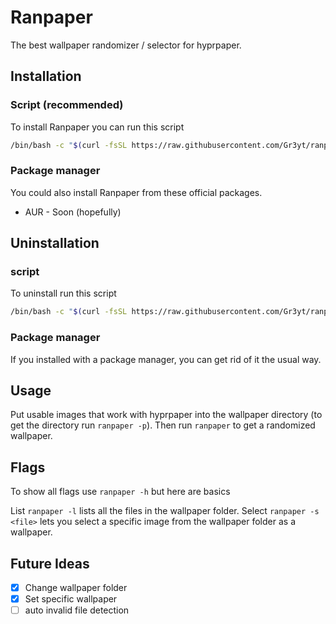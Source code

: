 # Ranpaper
The best wallpaper randomizer / selector for hyprpaper.

## Installation 

### Script (recommended)

To install Ranpaper you can run this script 
```bash
/bin/bash -c "$(curl -fsSL https://raw.githubusercontent.com/Gr3yt/ranpaper/main/install.sh)"
```
### Package manager 

You could also install Ranpaper from these official packages.

- AUR - Soon (hopefully)

## Uninstallation

### script

To uninstall run this script

```bash
/bin/bash -c "$(curl -fsSL https://raw.githubusercontent.com/Gr3yt/ranpaper/main/uninstall.sh)"
```

### Package manager

If you installed with a package manager, you can get rid of it the usual way.

## Usage

Put usable images that work with hyprpaper into the wallpaper directory (to get the directory run ```ranpaper -p```).
Then run ``` ranpaper ``` to get a randomized wallpaper.

## Flags

To show all flags use ``` ranpaper -h ``` but here are basics

List ``` ranpaper -l ``` lists all the files in the wallpaper folder.
Select ``` ranpaper -s <file> ``` lets you select a specific image from the wallpaper folder as a wallpaper.

## Future Ideas

- [x] Change  wallpaper folder
- [x] Set specific wallpaper
- [ ] auto invalid file detection
